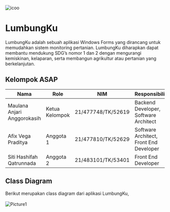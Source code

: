 
![icoo](https://github.com/hashifaq/Lumbungku/assets/87812177/a02ce908-aa73-4b82-b044-eacaf8c7c5e2)

# LumbungKu
LumbungKu adalah sebuah aplikasi Windows Forms yang dirancang untuk memudahkan sistem monitoring pertanian. LumbungKu diharapkan dapat membantu mendukung SDG’s nomor 1 dan 2 dengan mengurangi kemiskinan, kelaparan, serta membangun agrikultur atau pertanian yang berkelanjutan. 

## Kelompok ASAP
Nama | Role | NIM | Responsibility
---|---|---|---
Maulana Anjari Anggorokasih | Ketua Kelompok | 21/477748/TK/52619 | Backend Developer, Software Architect
Afix Vega Praditya | Anggota 1 | 21/477810/TK/52629 | Software Architect, Front End Developer
Siti Hashifah Qatrunnada | Anggota 2 | 21/483101/TK/53401 | Front End Developer

## Class Diagram
Berikut merupakan class diagram dari aplikasi LumbungKu, <br><br>
![Picture1](https://github.com/hashifaq/Lumbungku/assets/87812177/fb1a7a1d-8bd5-4f2f-8175-f617ea070cce)


